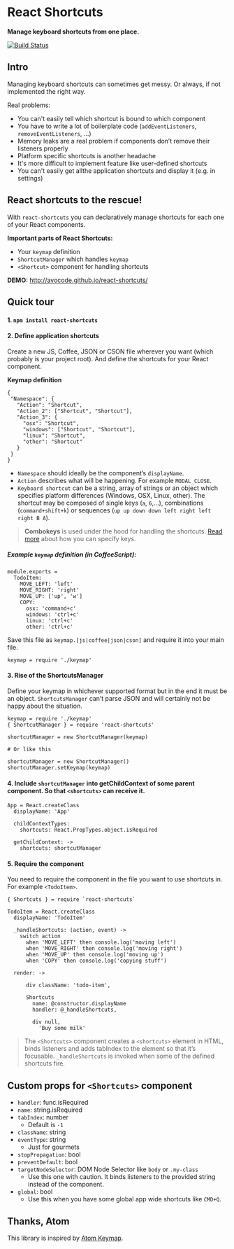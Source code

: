 React Shortcuts
=========

**Manage keyboard shortcuts from one place.**

[![Build Status](https://travis-ci.org/avocode/react-shortcuts.svg)][travis]


Intro
------


Managing keyboard shortcuts can sometimes get messy. Or always, if not implemented the right way.

Real problems:

- You can't easily tell which shortcut is bound to which component
- You have to write a lot of boilerplate code (`addEventListeners`, `removeEventListeners`, ...)
- Memory leaks are a real problem if components don’t remove their listeners properly
- Platform specific shortcuts is another headache
- It's more difficult to implement feature like user-defined shortcuts
- You can't easily get allthe application shortcuts and display it (e.g. in settings)


**React shortcuts to the rescue!**
-----------

With `react-shortcuts` you can declaratively manage shortcuts for each one of your React components.

**Important parts of React Shortcuts:**

- Your `keymap` definition
- `ShortcutManager` which handles `keymap`
- `<Shortcut>` component for handling shortcuts

**DEMO:** http://avocode.github.io/react-shortcuts/

Quick tour
----------


#### 1. `npm install react-shortcuts`


#### 2. **Define application shortcuts**

Create a new JS, Coffee, JSON or CSON file wherever you want (which probably is your project root). And define the shortcuts for your React component.

**Keymap definition**

```
{
 "Namespace": {
   "Action": "Shortcut",
   "Action_2": ["Shortcut", "Shortcut"],
   "Action_3": {
     "osx": "Shortcut",
     "windows": ["Shortcut", "Shortcut"],
     "linux": "Shortcut",
     "other": "Shortcut"
   }
 }
}
```

- `Namespace` should ideally be the component’s `displayName`.
- `Action` describes what will be happening. For example `MODAL_CLOSE`.
- `Keyboard shortcut` can be a string, array of strings or an object which
  specifies platform differences (Windows, OSX, Linux, other). The
  shortcut may be composed of single keys (`a`, `6`,…), combinations
  (`command+shift+k`) or sequences (`up up down down left right left right B A`).

> **Combokeys** is used under the
  hood for handling the shortcuts. [Read more][mousetrap] about how you can
  specify keys.


##### Example `keymap` definition (in CoffeeScript):


```
module.exports =
  TodoItem:
    MOVE_LEFT: 'left'
    MOVE_RIGHT: 'right'
    MOVE_UP: ['up', 'w']
    COPY:
      osx: 'command+c'
      windows: 'ctrl+c'
      linux: 'ctrl+c'
      other: 'ctrl+c'
```

Save this file as `keymap.[js|coffee|json|cson]` and require it into your main
file.

```
keymap = require './keymap'
```

#### 3. Rise of the ShortcutsManager

Define your keymap in whichever supported format but in the end it must be an
object. `ShortcutsManager` can’t parse JSON and will certainly not be happy
about the situation.

```
keymap = require './keymap'
{ ShortcutManager } = require 'react-shortcuts'

shortcutManager = new ShortcutManager(keymap)

# Or like this

shortcutManager = new ShortcutManager()
shortcutManager.setKeymap(keymap)

```

#### 4. Include `shortcutManager` into getChildContext of some parent component. So that `<shortcuts>` can receive it.

```
App = React.createClass
  displayName: 'App'

  childContextTypes:
    shortcuts: React.PropTypes.object.isRequired

  getChildContext: ->
    shortcuts: shortcutManager

```

#### 5. Require the <shortcuts> component

You need to require the component in the file you want to use shortcuts in.
For example `<TodoItem>`.

```
{ Shortcuts } = require `react-shortcuts`

TodoItem = React.createClass
  displayName: 'TodoItem'

  _handleShortcuts: (action, event) ->
    switch action
      when 'MOVE_LEFT' then console.log('moving left')
      when 'MOVE_RIGHT' then console.log('moving right')
      when 'MOVE_UP' then console.log('moving up')
      when 'COPY' then console.log('copying stuff')

  render: ->

      div className: 'todo-item',

      Shortcuts
        name: @constructor.displayName
        handler: @_handleShortcuts,

        div null,
          'Buy some milk'

```

> The `<Shortcuts>` component creates a `<shortcuts>` element in HTML, binds
  listeners and adds tabIndex to the element so that it’s focusable.
  `_handleShortcuts` is invoked when some of the defined shortcuts fire.

## Custom props for `<Shortcuts>` component

- `handler`: func.isRequired
- `name`: string.isRequired
- `tabIndex`: number
  - Default is `-1`
- `className`: string
- `eventType`: string
  - Just for gourmets
- `stopPropagation`: bool
- `preventDefault`: bool
- `targetNodeSelector`: DOM Node Selector like `body` or `.my-class`
  - Use this one with caution. It binds listeners to the provided string instead
  of the component.
- `global`: bool
  - Use this when you have some global app wide shortcuts like `CMD+Q`.


## Thanks, Atom


This library is inspired by [Atom Keymap].


[Atom Keymap]: https://github.com/atom/atom-keymap/
[travis]: https://travis-ci.org/avocode/react-shortcuts
[mousetrap]: https://craig.is/killing/mice
[keymaps]: https://github.com/atom/atom-keymap/
